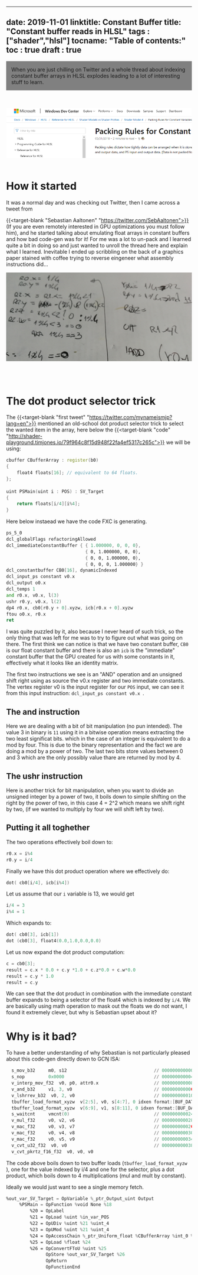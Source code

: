 
---
date: 2019-11-01
linktitle: Constant Buffer 
title: "Constant buffer reads in HLSL"
tags : ["shader","hlsl"]
tocname: "Table of contents:"
toc : true
draft : true 
---

<p style="background:gray;padding: 1em;">
When you are just chilling on Twitter and a whole thread about indexing constant buffer 
arrays in HLSL explodes leading to a lot of interesting stuff to learn.
</p>

<br><br>
![intro](../images/17_constant/banner.png)
<br><br>

# How it started

It was a normal day and was checking out Twitter, then I came across a tweet from 

{{<target-blank "Sebastian Aaltonen" "https://twitter.com/SebAaltonen">}} (If you are even
remotely interested in GPU optimizations you must follow him), and he started talking about
emulating float arrays in constant buffers and how bad code-gen was for it! For me was a lot
to un-pack and I learned quite a bit in doing so and just wanted to unroll the thread here and
explain what I learned. Inevitable I ended up scribbling on the back of a graphics paper stained 
with coffee trying to reverse eingeneer what assembly instructions did...

![intro](../images/17_constant/coffee.png)

<br><br>

# The dot product selector trick

The  {{<target-blank "first tweet" "https://twitter.com/mynameismjp?lang=en">}} mentioned an old-school
dot product selector trick to select the wanted item in the array, here below the 
{{<target-blank "code" "http://shader-playground.timjones.io/79f964c8f15d948f22fa4ef5317c265c">}} we will be using:

```cpp
cbuffer CBufferArray : register(b0)
{
    float4 floats[16]; // equivalent to 64 floats.
};

uint PSMain(uint i : POS) : SV_Target
{
    return floats[i/4][i%4];
}
```

Here below instaead we have the code FXC is generating.

```asm
ps_5_0
dcl_globalFlags refactoringAllowed
dcl_immediateConstantBuffer { { 1.000000, 0, 0, 0},
                              { 0, 1.000000, 0, 0},
                              { 0, 0, 1.000000, 0},
                              { 0, 0, 0, 1.000000} }
dcl_constantbuffer CB0[16], dynamicIndexed
dcl_input_ps constant v0.x
dcl_output o0.x
dcl_temps 1
and r0.x, v0.x, l(3)
ushr r0.y, v0.x, l(2)
dp4 r0.x, cb0[r0.y + 0].xyzw, icb[r0.x + 0].xyzw
ftou o0.x, r0.x
ret 
```

I was quite puzzled by it, also because I never heard of such trick, so the only thing that was 
left for me was to try to figure out what was going on there.
The first think we can notice is that we have two constant buffer, ```CB0``` is our float constant buffer
and there is also an ```icb``` is the "immediate" constant buffer that the GPU created for us  with some constants
in it, effectively what it looks like an identity matrix.

The first two instructions we see is an "AND" operation and an unsigned shift right using as source
the v0.x register and two immediate constants. The vertex register v0 is the input register for our ```POS```
input, we can see it from this input instruction: ```dcl_input_ps constant v0.x ```.

## The and instruction

Here we are dealing with a bit of bit manipulation (no pun intended). The value 3 in binary is ```11```
using it in a bitwise operation means extracting the two least significat bits. which in the case
of an integer is equivalent to do a mod by four. This is due to the binary representation and 
the fact we are doing a mod by a power of two. The last two bits store values between 0 and 3 which 
are the only possibly value thare are returned by mod by 4.


## The ushr instruction
Here is another trick for bit manipulation, when you want to divide an unsigned integer by a power 
of two, it boils down to simple shifting on the right by the power of two, in this case 4 = 2^2 which means 
we shift right by two, (if we wanted to multiply by four we will shift left by two).

## Putting it all toghether

The two operations effectively boil down to:

```cpp
r0.x = i%4
r0.y = i/4
```
Finally we have this dot product operation where we effectively do:

```cpp
dot( cb0[i/4], icb[i%4])
```

Let us assume that our ```i``` variable is 13, we would get 

```cpp
i/4 = 3
i%4 = 1
```

Which expands to:

```cpp
dot( cb0[3], icb[1])
dot (cb0[3], float4(0.0,1.0,0.0,0.0) 
```

Let us now expand the dot product computation:

```cpp
c = cb0[3];
result = c.x * 0.0 + c.y *1.0 + c.z*0.0 + c.w*0.0
result = c.y * 1.0
result = c.y
```

We can see that the dot product in combination with the immediate constant buffer expands to
being a selector of the float4 which is indexed by ```i/4```.
We are basically using math operation to mask out the floats we do not want, I found it extremely 
clever, but why is Sebastian upset about it?


# Why is it bad?

To have a better understanding of why Sebastian is not particularly pleased about this code-gen
directly down to GCN ISA:

```asm
  s_mov_b32     m0, s12                                 // 000000000000: BEFC000C
  s_nop         0x0000                                  // 000000000004: BF800000
  v_interp_mov_f32  v0, p0, attr0.x                     // 000000000008: D4020002
  v_and_b32     v1, 3, v0                               // 00000000000C: 26020083
  v_lshrrev_b32  v0, 2, v0                              // 000000000010: 20000082
  tbuffer_load_format_xyzw  v[2:5], v0, s[4:7], 0 idxen format:[BUF_DATA_FORMAT_32_32_32_32,BUF_NUM_FORMAT_FLOAT] // 000000000014: EBF1A000 80010200
  tbuffer_load_format_xyzw  v[6:9], v1, s[8:11], 0 idxen format:[BUF_DATA_FORMAT_32_32_32_32,BUF_NUM_FORMAT_FLOAT] // 00000000001C: EBF1A000 80020601
  s_waitcnt     vmcnt(0)                                // 000000000024: BF8C0F70
  v_mul_f32     v0, v2, v6                              // 000000000028: 0A000D02
  v_mac_f32     v0, v3, v7                              // 00000000002C: 2C000F03
  v_mac_f32     v0, v4, v8                              // 000000000030: 2C001104
  v_mac_f32     v0, v5, v9                              // 000000000034: 2C001305
  v_cvt_u32_f32  v0, v0                                 // 000000000038: 7E000F00
  v_cvt_pkrtz_f16_f32  v0, v0, v0
```

The code above boils down to two buffer loads (```tbuffer_load_format_xyzw ``` ), one for the value
indexed by i/4 and one for the selector, plus a dot product, which boils down to 4 multiplications
(mul and mult by constant).

Ideally we would just want to see a single memory fetch.

```asm
%out_var_SV_Target = OpVariable %_ptr_Output_uint Output
     %PSMain = OpFunction %void None %18
         %20 = OpLabel
         %21 = OpLoad %uint %in_var_POS
         %22 = OpUDiv %uint %21 %uint_4
         %23 = OpUMod %uint %21 %uint_4
         %24 = OpAccessChain %_ptr_Uniform_float %CBufferArray %int_0 %22 %23
         %25 = OpLoad %float %24
         %26 = OpConvertFToU %uint %25
               OpStore %out_var_SV_Target %26
               OpReturn
               OpFunctionEnd
```

<br><br>
